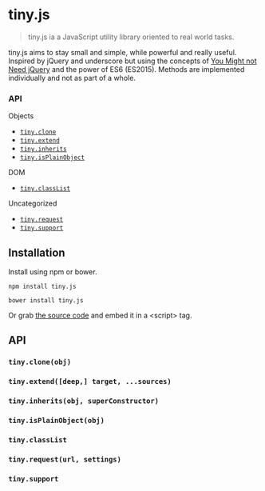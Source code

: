 # tiny.js

> tiny.js ia a JavaScript utility library oriented to real world tasks.

tiny.js aims to stay small and simple, while powerful and really useful.
  Inspired by jQuery and underscore but using the concepts of
  [You Might not Need jQuery](http://youmightnotneedjquery.com/) and the power 
  of ES6 (ES2015). Methods are implemented individually and not as
  part of a whole.


### API

Objects

- [`tiny.clone`](#tinycloneobj)
- [`tiny.extend`](#tinyextenddeep-target-sources)
- [`tiny.inherits`](#tinyinheritsobj-superconstructor)
- [`tiny.isPlainObject`](#tinyisplainobjectobj)

DOM

- [`tiny.classList`](#tinyclasslist)

Uncategorized

- [`tiny.request`](#tinyrequesturl-settings)
- [`tiny.support`](#tinysupport)


## Installation

Install using npm or bower.

```shell
npm install tiny.js
```

```shell
bower install tiny.js
```

Or grab [the source code](https://github.com/mercadolibre/tiny.js/blob/master/dist/tiny.js)
  and embed it in a &lt;script&gt; tag.


## API

### `tiny.clone(obj)`

### `tiny.extend([deep,] target, ...sources)`

### `tiny.inherits(obj, superConstructor)`

### `tiny.isPlainObject(obj)`

### `tiny.classList`

### `tiny.request(url, settings)`

### `tiny.support`
